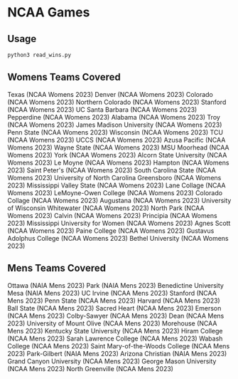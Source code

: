 # NCAA Games



## Usage
```python
python3 read_wins.py
```

## Womens Teams Covered
Texas (NCAA Womens 2023)
Denver (NCAA Womens 2023)
Colorado (NCAA Womens 2023)
Northern Colorado (NCAA Womens 2023)
Stanford (NCAA Womens 2023)
UC Santa Barbara (NCAA Womens 2023)
Pepperdine (NCAA Womens 2023)
Alabama (NCAA Womens 2023)
Troy (NCAA Womens 2023)
James Madison University (NCAA Womens 2023)
Penn State (NCAA Womens 2023)
Wisconsin (NCAA Womens 2023)
TCU (NCAA Womens 2023)
UCCS (NCAA Womens 2023)
Azusa Pacific (NCAA Womens 2023)
Wayne State (NCAA Womens 2023)
MSU Moorhead (NCAA Womens 2023)
York (NCAA Womens 2023)
Alcorn State University (NCAA Womens 2023)
Le Moyne (NCAA Womens 2023)
Hampton (NCAA Womens 2023)
Saint Peter's (NCAA Womens 2023)
South Carolina State (NCAA Womens 2023)
University of North Carolina Greensboro (NCAA Womens 2023)
Mississippi Valley State (NCAA Womens 2023)
Lane Collage (NCAA Womens 2023)
LeMoyne-Owen College (NCAA Womens 2023)
Colorado Collage (NCAA Womens 2023)
Augustana (NCAA Womens 2023)
University of Wisconsin Whitewater (NCAA Womens 2023)
North Park (NCAA Womens 2023)
Calvin (NCAA Womens 2023)
Principia (NCAA Womens 2023)
Mississippi University for Women (NCAA Womens 2023)
Agnes Scott (NCAA Womens 2023)
Paine College (NCAA Womens 2023)
Gustavus Adolphus College (NCAA Womens 2023)
Bethel University (NCAA Womens 2023)

## Mens Teams Covered
Ottawa (NAIA Mens 2023)
Park (NAIA Mens 2023)
Benedictine University Mesa (NAIA Mens 2023)
UC Irvine (NCAA Mens 2023)
Stanford (NCAA Mens 2023) 
Penn State (NCAA Mens 2023)
Harvard (NCAA Mens 2023)
Ball State (NCAA Mens 2023)
Sacred Heart (NCAA Mens 2023)
Emerson (NCAA Mens 2023)
Colby-Sawyer (NCAA Mens 2023)
Dean (NCAA Mens 2023)
University of Mount Olive (NCAA Mens 2023)
Morehouse (NCAA Mens 2023)
Kentucky State University (NCAA Mens 2023)
Hiram College (NCAA Mens 2023)
Sarah Lawrence College (NCAA Mens 2023)
Wabash College (NCAA Mens 2023)
Saint Mary-of-the-Woods College (NCAA Mens 2023)
Park-Gilbert (NAIA Mens 2023)
Arizona Christian (NAIA Mens 2023)
Grand Canyon University (NCAA Mens 2023)
George Mason University (NCAA Mens 2023)
North Greenville (NCAA Mens 2023)
